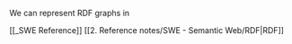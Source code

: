 We can represent RDF graphs in 

[[_SWE Reference]]
[[2. Reference notes/SWE - Semantic Web/RDF|RDF]]